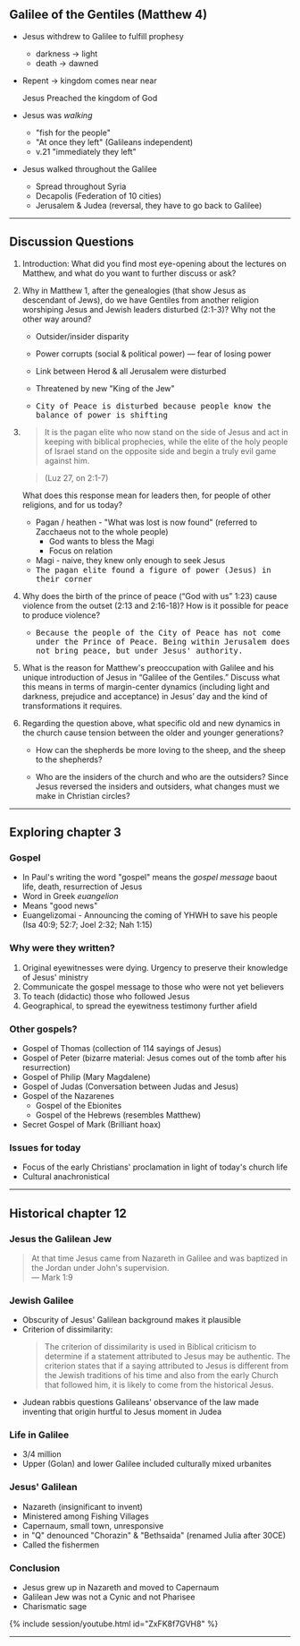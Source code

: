 ---
---

## Galilee of the Gentiles (Matthew 4)

- Jesus withdrew to Galilee to fulfill prophesy

  - darkness → light
  - death → dawned

- Repent → kingdom comes near near

  Jesus Preached the kingdom of God

- Jesus was _walking_

  - "fish for the people"
  - "At once they left" (Galileans independent)
  - v.21 "immediately they left"

- Jesus walked throughout the Galilee

  - Spread throughout Syria
  - Decapolis (Federation of 10 cities)
  - Jerusalem & Judea (reversal, they have to go back to Galilee)

<hr class='section' />

## Discussion Questions

1. Introduction: What did you find most eye-opening about the lectures on Matthew, and what do you want to further discuss or ask?

2. Why in Matthew 1, after the genealogies (that show Jesus as descendant of Jews), do we have Gentiles from another religion worshiping Jesus and Jewish leaders disturbed (2:1-3)? Why not the other way around?

   - Outsider/insider disparity
   - Power corrupts (social & political power) &mdash; fear of losing power
   - Link between Herod & all Jerusalem were disturbed
   - Threatened by new "King of the Jew"

   - <samp>City of Peace is disturbed because people know the balance of power is shifting</samp>

3. > It is the pagan elite who now stand on the side of Jesus and act in keeping with biblical prophecies, while the elite of the holy people of Israel stand on the opposite side and begin a truly evil game against him.

   > (Luz 27, on 2:1-7)

   What does this response mean for leaders then, for people of other religions, and for us today?

   - Pagan / heathen - "What was lost is now found" (referred to Zacchaeus not to the whole people)
     - God wants to bless the Magi
     - Focus on relation
   - Magi - naive, they knew only enough to seek Jesus
   - <samp>The pagan elite found a figure of power (Jesus) in their corner</samp>

4. Why does the birth of the prince of peace (“God with us” 1:23) cause violence from the outset (2:13 and 2:16-18)? How is it possible for peace to produce violence?

   - <samp>Because the people of the City of Peace has not come under the Prince of Peace. Being within Jerusalem does not bring peace, but under Jesus' authority.</samp>

6. What is the reason for Matthew's preoccupation with Galilee and his unique introduction of Jesus in “Galilee of the Gentiles.” Discuss what this means in terms of margin-center dynamics (including light and darkness, prejudice and acceptance) in Jesus’ day and the kind of transformations it requires.

7. Regarding the question above, what specific old and new dynamics in the church cause tension between the older and younger generations?

   - How can the shepherds be more loving to the sheep, and the sheep to the shepherds?

   - Who are the insiders of the church and who are the outsiders? Since Jesus reversed the insiders and outsiders, what changes must we make in Christian circles?

<hr class='section' />

## Exploring chapter 3

### Gospel

- In Paul's writing the word "gospel" means the _gospel message_ baout life, death, resurrection of Jesus
- Word in Greek _euangelion_
- Means "good news"
- Euangelizomai - Announcing the coming of YHWH to save his people (Isa 40:9; 52:7; Joel 2:32; Nah 1:15)

### Why were they written?

1. Original eyewitnesses were dying. Urgency to preserve their knowledge of Jesus' ministry
2. Communicate the gospel message to those who were not yet believers
3. To teach (didactic) those who followed Jesus
4. Geographical, to spread the eyewitness testimony further afield

### Other gospels?

- Gospel of Thomas (collection of 114 sayings of Jesus)
- Gospel of Peter (bizarre material: Jesus comes out of the tomb after his resurrection)
- Gospel of Philip (Mary Magdalene)
- Gospel of Judas (Conversation between Judas and Jesus)
- Gospel of the Nazarenes
  - Gospel of the Ebionites
  - Gospel of the Hebrews (resembles Matthew)
- Secret Gospel of Mark (Brilliant hoax)

### Issues for today

- Focus of the early Christians' proclamation in light of today's church life
- Cultural anachronistical

<hr class='section' />

## Historical chapter 12

### Jesus the Galilean Jew

> At that time Jesus came from Nazareth in Galilee and was baptized in the Jordan under John's supervision.
> <br/>&mdash; Mark 1:9

### Jewish Galilee

- Obscurity of Jesus' Galilean background makes it plausible
- Criterion of dissimilarity:
  > The criterion of dissimilarity is used in Biblical criticism to determine if a statement attributed to Jesus may be authentic. The criterion states that if a saying attributed to Jesus is different from the Jewish traditions of his time and also from the early Church that followed him, it is likely to come from the historical Jesus.
- Judean rabbis questions Galileans' observance of the law made inventing that origin hurtful to Jesus moment in Judea

### Life in Galilee

- 3/4 million
- Upper (Golan) and lower Galilee included culturally mixed urbanites

### Jesus' Galilean

- Nazareth (insignificant to invent)
- Ministered among Fishing Villages
- Capernaum, small town, unresponsive
- in "Q" denounced "Chorazin" & "Bethsaida" (renamed Julia after 30CE)
- Called the fishermen

### Conclusion

- Jesus grew up in Nazareth and moved to Capernaum
- Galilean Jew was not a Cynic and not Pharisee
- Charismatic sage

{% include  session/youtube.html id="ZxFK8f7GVH8" %}

<hr class='logo' />